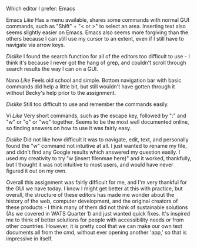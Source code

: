 Which editor I prefer: Emacs

Emacs
*Like*
Has a menu available, shares some commands with normal GUI commands, such as "Shift" + "< or >" to select an area. Inserting text also seems slightly easier on Emacs. Emacs also seems more forgiving than the others because I can still use my cursor to an extent, even if I still have to navigate via arrow keys. 

*Dislike*
I found the search function for all of the editors too difficult to use - I think it's because I never got the hang of grep, and couldn't scroll through search results the way I can on a GUI. 

Nano
*Like*
Feels old school and simple. Bottom navigation bar with basic commands did help a little bit, but still wouldn't have gotten through it without Becky's help prior to the assignment.

*Dislike*
Still too difficult to use and remember the commands easily. 

Vi
*Like*
Very short commands, such as the escape key, followed by ":" and "w" or "q" or "wq" together. Seems to be the most well documented online, so finding answers on how to use it was fairly easy. 


*Dislike*
Did not like how difficult it was to navigate, edit, text, and personally found the "w" command not intuitive at all. I just wanted to rename my file, and didn't find any Google results which answered my question easily. I used my creativity to try "w (insert filenmae here)" and it worked, thankfully, but I thought it was not intuitive to most users, and would have never figured it out on my own.

Overall this assignment was fairly difficult for me, and I'm very thankful for the GUI we have today. I know I might get better at this with practice, but overall, the structure of these editors has made me wonder about the history of the web, computer development, and the original creators of these products - I think many of them did not think of sustainable solutions (As we covered in WATS Quarter 1) and just wanted quick fixes.
It's inspired me to think of better solutions for people with accessibility needs or from other countries. However, it is pretty cool that we can make our own text documents all from the cmd, without ever opening another 'app,' so that is impressive in itself. 